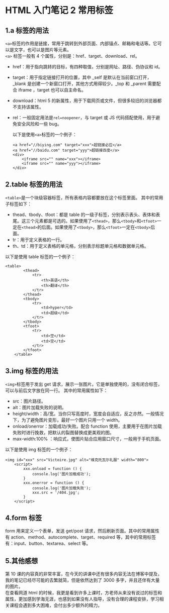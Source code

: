 ﻿# HTML 入门笔记 2 常用标签

## 1.a 标签的用法

`<a>`标签的作用是链接，常用于跳转到外部页面、内部锚点、邮箱和电话等。它可以是文字，也可以是图片等元素。
<br> `<a>` 标签一般有 4 个属性，分别是：href、target、download、rel。

- href：用于指向跳转的目标，有四种取值，分别是网址、路径、伪协议和 id。
- target：用于指定链接打开的位置，其中 \_self 是默认在当前窗口打开，\_blank 是创建一个新窗口打开，其他方式用得较少。\_top 和 \_parent 需要配合 iframe ，target 也可以自主命名。
- download：html 5 的新属性，用于下载网页或文件，但很多较旧的浏览器都不支持该属性。
- rel：一般固定用法是`rel=noopener`，与 target 或 JS 代码搭配使用，用于避免安全风险和一些 bug。

  以下是使用`<a>`标签的一个例子：

  ```
  <a href="//biying.com" target="xxx">超链接必应</a>
  <a href="//baidu.com" target="yyy">超链接百度</a>
  <div>
      <iframe src="" name="xxx"></iframe>
      <iframe src="" name="yyy"></iframe>
  </div>
  ```

## 2.table 标签的用法

`<table>`是一个块级容器标签，所有表格内容都要放在这个标签里面。
其中的常用子标签如下：

- thead、tbody、tfoot：都是 table 的一级子标签，分别表示表头、表体和表尾。这三个元素都是可选的。如果使用了`<thead>`，那么`<tbody>`和`<tfoot>`一定在`<thead>`的后面。如果使用了`<tbody>`，那么`<tfoot>`一定在`<tbody>`后面。
- tr：用于定义表格的一行。
- th、td：用于定义表格的单元格，分别表示标题单元格和数据单元格。

以下是使用 table 标签的一个例子：

```
<table>
        <thead>
            <tr>
                <th>英语</th>
                <th>翻译</th>
            </tr>
        </thead>
        <tbody>
            <tr>
                <td>hyper</td>
                <td>超级</td>
            </tr>
        </tbody>
        <tfoot>
            <tr>
                <td>空</td>
                <td>空</td>
            </tr>
        </tfoot>
    </table>
```

## 3.img 标签的用法

`<img>`标签用于发出 get 请求，展示一张图片。它是单独使用的，没有闭合标签，可以与前后文字放在同一行。
其中的常用属性如下：

- src：图片路径。
- alt：图片加载失败的说明。
- height/width：高/宽。当你只写高度时，宽度会自适应，反之亦然。一般情况下，为了避免图片变形，最好一个图片只用一个 width。
- onload/onerror：加载成功/失败。配合 function 使用，主要用于在图片加载失败时进行挽救，把默认的裂图替换成更美观的图。
- max-width:100% ：响应式，使图片贴合应用窗口尺寸，一般用于手机页面。

以下是使用 img 标签的一个例子：

```
<img id="xxx" src="Victoire.jpg" alt="维克托瓦尔礼服" width="800">
    <script>
        xxx.onload = function () {
            console.log('图片加载成功');
        }
        xxx.onerror = function () {
            console.log('图片加载失败');
            xxx.src = '/404.jpg';
        }
    </script>
```

## 4.form 标签

form 用来定义一个表单，发送 get/post 请求，然后刷新页面。其中的常用属性有 action、method、autocomplete、target、required 等，其中的常用标签有：input、button、textarea、select 等。

## 5.其他感想

第 10 课的内容真的非常丰富，在今天的讲课中还有很多内容无法在博客中提及，我的笔记已经尽可能的去繁就简，但是依然达到了 3000 多字，并且还伴有大量的图片。
<br>在查看网道 html 的时候，我更是看到许多上课时，方老师从来没有说过的标签和属性，更加感到学海无涯，也感到如果没有人指导，没有合理的课程安排，学习相关课程会遇到多大困难，会付出多少额外的精力。

